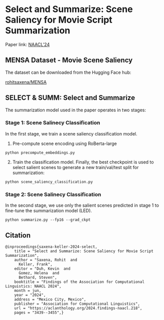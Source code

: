 # Select and Summarize: Scene Saliency for Movie Script Summarization
Paper link: [NAACL'24](https://aclanthology.org/2024.findings-naacl.218.pdf)

## MENSA Dataset - Movie Scene Saliency

The dataset can be downloaded from the Hugging Face hub:

[rohitsaxena/MENSA](https://huggingface.co/datasets/rohitsaxena/MENSA)


## SELECT & SUMM: Select and Summarize
The summarization model used in the paper operates in two stages:

### Stage 1: Scene Salinecy Classification
In the first stage, we train a scene saliency classification model.

1. Pre-compute scene encoding using RoBerta-large

```
python precompute_embeddings.py

```
2. Train the classification model. Finally, the best checkpoint is used to select salient scenes to generate a new train/val/test split for summarization:

```
python scene_saliency_classification.py

```
### Stage 2: Scene Salinecy Classification

In the second stage, we use only the salient scenes predicted in stage 1 to fine-tune the summarization model (LED). 

```
python summarize.py --fp16 --grad_ckpt

```

## Citation

```
@inproceedings{saxena-keller-2024-select,
    title = "Select and Summarize: Scene Saliency for Movie Script Summarization",
    author = "Saxena, Rohit  and
      Keller, Frank",
    editor = "Duh, Kevin  and
      Gomez, Helena  and
      Bethard, Steven",
    booktitle = "Findings of the Association for Computational Linguistics: NAACL 2024",
    month = jun,
    year = "2024",
    address = "Mexico City, Mexico",
    publisher = "Association for Computational Linguistics",
    url = "https://aclanthology.org/2024.findings-naacl.218",
    pages = "3439--3455",}
```
